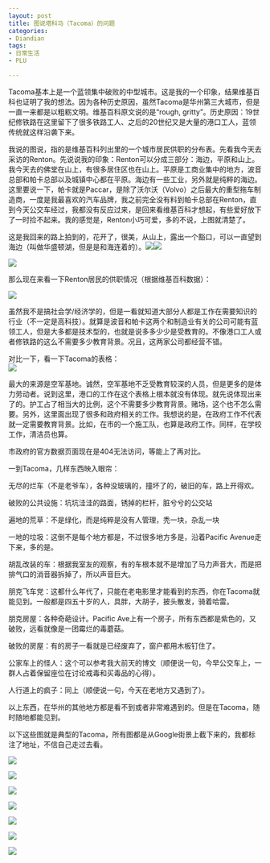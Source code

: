 ```yaml
---
layout: post
title: 图说塔科马（Tacoma）的问题
categories:
- Diandian
tags:
- 日常生活
- PLU

---
```

<p>Tacoma基本上是一个蓝领集中破败的中型城市。这是我的一个印象，结果维基百科也证明了我的想法。因为各种历史原因，虽然Tacoma是华州第三大城市，但是一直一来都是以粗粝文明。维基百科原文说的是“<span>rough, gritty</span>”。历史原因：19世纪修铁路在这里留下了很多铁路工人、之后的20世纪又是大量的港口工人，蓝领传统就这样沿袭下来。</p>
<p>我说的图说，指的是维基百科列出里的一个城市居民供职的分布表。先看我今天去采访的Renton。先说说我的印象：Renton可以分成三部分：海边，平原和山上。我今天去的佛堂在山上，有很多居住区也在山上。平原是工商业集中的地方，波音总部和帕卡总部以及城镇中心都在平原。海边有一些工业，另外就是纯粹的海边。这里要说一下，帕卡就是Paccar，是除了沃尔沃（Volvo）之后最大的重型拖车制造商，一度是我最喜欢的汽车品牌，我之前完全没有料到帕卡总部在Renton，直到今天公交车经过，我都没有反应过来，是回来看维基百科才想起，有些爱好放下了一时捡不起来。我的感觉是，Renton小巧可爱，多的不说，上图就清楚了。</p>
<p>这是我回来的路上拍到的，花开了，很美，从山上，露出一个豁口，可以一直望到海边（叫做华盛顿湖，但是是和海连着的）。<img src="http://m2.img.srcdd.com/farm5/d/2013/0327/14/2A53129523593136D3AA9FDF8E6DBD77_B500_900_500_375.JPEG" /><img src="http://m1.img.srcdd.com/farm5/d/2013/0327/14/AD006D2E05521455B1C0232D4E5F014B_B500_900_377_268.PNG" /></p>
<p><img src="http://m3.img.srcdd.com/farm4/d/2013/0327/14/B5976B46193CC337B8E5DF8C69EE9B8A_B500_900_500_375.JPEG" /><br /></p>
<p>那么现在来看一下Renton居民的供职情况（根据维基百科数据）：</p>
<p><img src="http://m1.img.srcdd.com/farm5/d/2013/0327/14/AD006D2E05521455B1C0232D4E5F014B_B500_900_377_268.PNG" /><br /></p>
<p>虽然我不是搞社会学/经济学的，但是一看就知道大部分人都是工作在需要知识的行业（不一定是高科技）。就算是波音和帕卡这两个和制造业有关的公司可能有蓝领工人，但是大多都是技术型的，也就是说多多少少是受教育的。不像港口工人或者修铁路的这么不需要多少教育背景。况且，这两家公司都经营不错。</p>
<p>对比一下，看一下Tacoma的表格：<br /><img src="http://m1.img.srcdd.com/farm4/d/2013/0327/15/50C7CF9866E55D38F83DFE45D0E5BD34_B500_900_476_272.PNG" /><br /></p>
<p>最大的来源是空军基地。诚然，空军基地不乏受教育较深的人员，但是更多的是体力劳动者。说到这里，港口的工作在这个表格上根本就没有体现。就先说体现出来了的。护工占了相当大的比例，这个不需要多少教育背景。赌场，这个也不怎么需要。另外，这里面出现了很多和政府相关的工作。我想说的是，在政府工作不代表就一定需要教育背景。比如，在市的一个施工队，也算是政府工作。同样，在学校工作，清洁员也算。</p>
<p>市政府的官方数据页面现在是404无法访问，等能上了再对比。</p>
<p>一到Tacoma，几样东西映入眼帘：</p>
<p>无尽的烂车（不是老爷车），各种没玻璃的，撞坏了的，破旧的车，路上开得欢。</p>
<p>破败的公共设施：坑坑洼洼的路面，锈掉的栏杆，脏兮兮的公交站</p>
<p>遍地的荒草：不是绿化，而是纯粹是没有人管理，秃一块，杂乱一块</p>
<p>一地的垃圾：这倒不是每个地方都是，不过很多地方多是，沿着Pacific Avenue走下来，多的是。</p>
<p>胡乱改装的车：根据我室友的观察，有的车根本就不是增加了马力声音大，而是把排气口的消音器拆掉了，所以声音巨大。</p>
<p>朋克飞车党：这都什么年代了，只能在老电影里才能看到的东西，你在Tacoma就能见到。一般都是四五十岁的人，具胖，大胡子，披头散发，骑着哈雷。</p>
<p>朋克房屋：各种奇葩设计。Pacific Ave上有一个房子，所有东西都是紫色的，又破败，远看就像是一团霉烂的毒蘑菇。</p>
<p>破败的房屋：有的房子一看就是已经废弃了，窗户都用木板钉住了。</p>
<p>公家车上的怪人：这个可以参考我大前天的博文（顺便说一句，今早公交车上，一群人占着保留座位在讨论戒毒和买毒品的心得）。</p>
<p>人行道上的疯子：同上（顺便说一句，今天在老地方又遇到了）。</p>
<p>以上东西，在华州的其他地方都是看不到或者非常难遇到的。但是在Tacoma，随时随地都能见到。</p>
<p>以下这些图就是典型的Tacoma，所有图都是从Google街景上截下来的，我都标注了地址，不信自己走过去看。</p>
<p><img src="http://m1.img.srcdd.com/farm5/d/2013/0327/15/954EB55A7BBBFA4C84A1454A2D08EA77_B500_900_500_312.PNG" /><br /></p>
<p><img src="http://m2.img.srcdd.com/farm4/d/2013/0327/15/8BFD869EB20833A8C34E473AC4643943_B500_900_500_345.PNG" /><br /></p>
<p><img src="http://m1.img.srcdd.com/farm5/d/2013/0327/15/298AD5C6E753BCF5F1F04DC9936096C1_B500_900_381_269.PNG" /><br /></p>
<p><img src="http://m2.img.srcdd.com/farm4/d/2013/0327/15/DD31D0609A1938DEA0A8471A13E5FB01_B500_900_500_236.PNG" /><br /></p>
<p><img src="http://m2.img.srcdd.com/farm4/d/2013/0327/15/817FD2E8CFD42C8E1B981F081781353A_B500_900_500_247.PNG" /><br /></p>
<p><img src="http://m1.img.srcdd.com/farm5/d/2013/0327/15/65DA8FAB19A4009C74255A0DAD6A6BDA_B500_900_500_302.PNG" /><br /></p>
<p><img src="http://m3.img.srcdd.com/farm4/d/2013/0327/15/B908637F9ED90CDA48B30D6EFDC82C32_B500_900_500_268.PNG" /><br /></p>